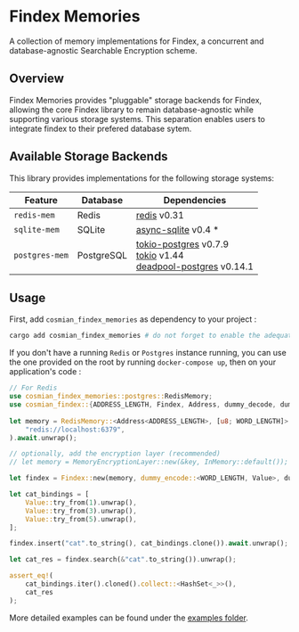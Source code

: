 # Findex Memories

A collection of memory implementations for Findex, a concurrent and database-agnostic Searchable Encryption scheme.

## Overview

Findex Memories provides "pluggable" storage backends for Findex, allowing the core Findex library to remain database-agnostic while supporting various storage systems. This separation enables users to integrate findex to their prefered database sytem.

## Available Storage Backends

This library provides implementations for the following storage systems:


| Feature | Database | Dependencies |
|---------|----------|--------------|
| `redis-mem` | Redis | [redis](https://crates.io/crates/redis) v0.31 |
| `sqlite-mem` | SQLite | [async-sqlite](https://crates.io/crates/async-sqlite) v0.4 * |
| `postgres-mem` | PostgreSQL | [tokio-postgres](https://crates.io/crates/tokio-postgres) v0.7.9<br>[tokio](https://crates.io/crates/tokio) v1.44<br>[deadpool-postgres](https://crates.io/crates/deadpool-postgres) v0.14.1 |
 

## Usage

First, add `cosmian_findex_memories` as dependency to your project :

```bash
cargo add cosmian_findex_memories # do not forget to enable the adequate feature for the backend you want to use !
```

If you don't have a running `Redis` or `Postgres` instance running, you can use the one provided on the root by running `docker-compose up`, then on your application's code :

```rust
// For Redis
use cosmian_findex_memories::postgres::RedisMemory;
use cosmian_findex::{ADDRESS_LENGTH, Findex, Address, dummy_decode, dummy_encode,WORD_LENGTH};
    
let memory = RedisMemory::<Address<ADDRESS_LENGTH>, [u8; WORD_LENGTH]>::connect(
    "redis://localhost:6379",
).await.unwrap();

// optionally, add the encryption layer (recommended)
// let memory = MemoryEncryptionLayer::new(&key, InMemory::default());

let findex = Findex::new(memory, dummy_encode::<WORD_LENGTH, Value>, dummy_decode);

let cat_bindings = [
    Value::try_from(1).unwrap(),
    Value::try_from(3).unwrap(),
    Value::try_from(5).unwrap(),
];

findex.insert("cat".to_string(), cat_bindings.clone()).await.unwrap();

let cat_res = findex.search(&"cat".to_string()).unwrap();

assert_eq!(
    cat_bindings.iter().cloned().collect::<HashSet<_>>(),
    cat_res
);
```

More detailed examples can be found under the [examples folder](examples).
